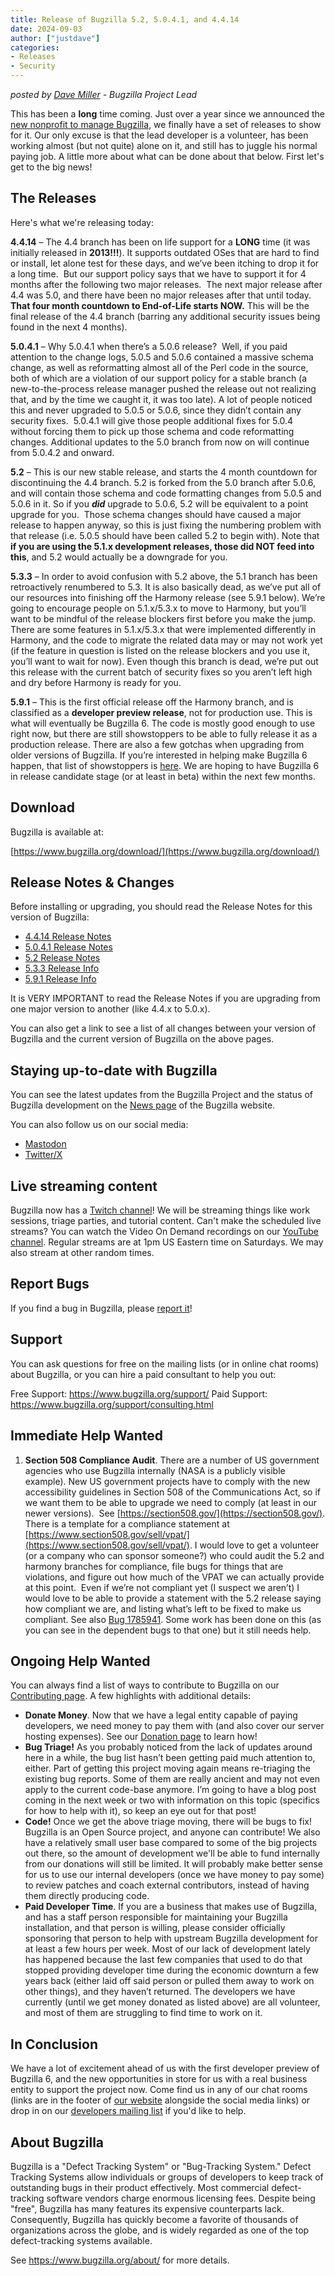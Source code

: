 ```yaml
---
title: Release of Bugzilla 5.2, 5.0.4.1, and 4.4.14
date: 2024-09-03
author: ["justdave"]
categories:
- Releases
- Security
---
```

_posted by [Dave Miller](https://twitter.com/justdavemiller) \- Bugzilla Project Lead_

This has been a **long** time coming. Just over a year since we announced
the [new nonprofit to manage Bugzilla](/about/zarroboogs), we finally have a
set of releases to show for it. Our only excuse is that the lead developer is
a volunteer, has been working almost (but not quite) alone on it, and still has
to juggle his normal paying job. A little more about what can be done about that
below. First let's get to the big news!

## **The Releases**

Here's what we're releasing today:

**4.4.14** – The 4.4 branch has been on life support for a
**LONG** time (it was initially released in **2013!!!**). It supports outdated
OSes that are hard to find or install, let alone test for these days, and we’ve
been itching to drop it for a long time.  But our support policy says that we
have to support it for 4 months after the following two major releases.  The
next major release after 4.4 was 5.0, and there have been no major releases
after that until today.  **That four month countdown to End-of-Life starts
NOW.** This will be the final release of the 4.4 branch (barring any additional
security issues being found in the next 4 months).

**5.0.4.1** – Why 5.0.4.1 when there’s a 5.0.6 release?  Well, if you paid
attention to the change logs, 5.0.5 and 5.0.6 contained a massive schema
change, as well as reformatting almost all of the Perl code in the source, both
of which are a violation of our support policy for a stable branch (a
new-to-the-process release manager pushed the release out not realizing that,
and by the time we caught it, it was too late). A lot of people noticed this
and never upgraded to 5.0.5 or 5.0.6, since they didn’t contain any security
fixes.  5.0.4.1 will give those people additional fixes for 5.0.4 without
forcing them to pick up those schema and code reformatting changes. Additional
updates to the 5.0 branch from now on will continue from 5.0.4.2 and onward.

**5.2** – This is our new stable release, and starts the 4 month
countdown for discontinuing the 4.4 branch. 5.2 is forked from the 5.0 branch
after 5.0.6, and will contain those schema and code formatting changes from
5.0.5 and 5.0.6 in it. So if you _**did**_ upgrade to 5.0.6, 5.2 will be
equivalent to a point upgrade for you.  Those schema changes should have caused
a major release to happen anyway, so this is just fixing the numbering problem
with that release (i.e. 5.0.5 should have been called 5.2 to begin with). Note
that **if you are using the 5.1.x development releases, those did NOT feed into
this**, and 5.2 would actually be a downgrade for you.

**5.3.3** – In order to avoid confusion with 5.2 above, the 5.1 branch has been
retroactively renumbered to 5.3. It is also basically dead, as we’ve put all of our resources
into finishing off the Harmony release (see 5.9.1 below). We’re going to
encourage people on 5.1.x/5.3.x to move to Harmony, but you’ll want to be mindful of
the release blockers first before you make the jump. There are some features in
5.1.x/5.3.x that were implemented differently in Harmony, and the code to migrate the
related data may or may not work yet (if the feature in question is listed on
the release blockers and you use it, you’ll want to wait for now). Even though
this branch is dead, we’re put out this release with the current batch of
security fixes so you aren’t left high and dry before Harmony is ready for you.

**5.9.1** – This is the first official release
off the Harmony branch, and is classified as a **developer preview
release**, not for production use. This is what will eventually be Bugzilla
6. The code is mostly good enough to use right now, but there are still
showstoppers to be able to fully release it as a production release. There are
also a few gotchas when upgrading from older versions of Bugzilla. If you’re
interested in helping make Bugzilla 6 happen, that list of showstoppers is
[here](//github.com/bugzilla/harmony/blob/main/RELEASE_BLOCKERS.md). We are
hoping to have Bugzilla 6 in release candidate stage (or at least in beta)
within the next few months.

## Download

Bugzilla is available at:

  [https://www.bugzilla.org/download/](https://www.bugzilla.org/download/)

## Release Notes & Changes

Before installing or upgrading, you should read the Release Notes for
this version of Bugzilla:

* [4.4.14 Release Notes](https://www.bugzilla.org/releases/4.4.14)
* [5.0.4.1 Release Notes](https://www.bugzilla.org/releases/5.0.4.1)
* [5.2 Release Notes](https://www.bugzilla.org/releases/5.2)
* [5.3.3 Release Info](https://www.bugzilla.org/releases/5.4)
* [5.9.1 Release Info](https://www.bugzilla.org/releases/6.0)

It is VERY IMPORTANT to read the Release Notes if you are
upgrading from one major version to another (like 4.4.x to 5.0.x).

You can also get a link to see a list of all changes between your version of
Bugzilla and the current version of Bugzilla on the above pages.

## Staying up-to-date with Bugzilla

You can see the latest updates from the Bugzilla Project and
the status of Bugzilla development on the [News page](https//www.bugzilla.org/news) of the Bugzilla website.

You can also follow us on our social media:

* [Mastodon](https://techhub.social/@bugzilla)
* [Twitter/X](https://x.com/bugzilla)


## Live streaming content

Bugzilla now has a [Twitch channel](https://twitch.tv/bugzillaproject)! We will
be streaming things like work sessions, triage parties, and tutorial content.
Can't make the scheduled live streams? You can watch the Video On Demand
recordings on our [YouTube channel](https://www.youtube.com/@bugzillaproject).
Regular streams are at 1pm US Eastern time on Saturdays. We may also stream at
other random times.

## Report Bugs

If you find a bug in Bugzilla, please [report it](https://www.bugzilla.org/contributing/reporting_bugs.html)!


## Support

You can ask questions for free on the mailing lists (or in online chat rooms)
about Bugzilla, or you can hire a paid consultant to help you out:

  Free Support: https://www.bugzilla.org/support/
  Paid Support: https://www.bugzilla.org/support/consulting.html


## Immediate **Help Wanted**

1. **Section 508 Compliance Audit**. There are a number of US government
   agencies who use Bugzilla internally (NASA is a publicly visible example).
New US government projects have to comply with the new accessibility guidelines
in Section 508 of the Communications Act, so if we want them to be able to
upgrade we need to comply (at least in our newer versions).  See
[https://section508.gov/](https://section508.gov/). There is a template for a
compliance statement at
[https://www.section508.gov/sell/vpat/](https://www.section508.gov/sell/vpat/).
I would love to get a volunteer (or a company who can sponsor someone?) who
could audit the 5.2 and harmony branches for compliance, file bugs for things
that are violations, and figure out how much of the VPAT we can actually
provide at this point.  Even if we’re not compliant yet (I suspect we aren’t) I
would love to be able to provide a statement with the 5.2 release saying how
compliant we are, and listing what’s left to be fixed to make us compliant. See
also [Bug 1785941](https://bugzilla.mozilla.org/show_bug.cgi?id=1785941). Some
work has been done on this (as you can see in the dependent bugs to that one)
but it still needs help.

## **Ongoing Help Wanted**

You can always find a list of ways to contribute to Bugzilla on our
[Contributing page](http://bugzilla.org/contributing/). A few highlights with
additional details:

- **Donate Money**. Now that we have a legal entity capable of paying
  developers, we need money to pay them with (and also cover our server hosting
expenses). See our [Donation page](/donate) to learn how!
- **Bug Triage!** As you probably noticed from the lack of updates around here
  in a while, the bug list hasn’t been getting paid much attention to, either.
Part of getting this project moving again means re-triaging the existing bug
reports. Some of them are really ancient and may not even apply to the current
code-base anymore. I’m going to have a blog post coming in the next week
or two with information on this topic (specifics for how
to help with it), so keep an eye out for that post!
- **Code!** Once we get the above triage moving, there will be bugs to fix!
  Bugzilla is an Open Source project, and anyone can contribute! We also have a
relatively small user base compared to some of the big projects out there, so
the amount of development we'll be able to fund internally from our donations
will still be limited. It will probably make better sense for us to use our
internal developers (once we have money to pay some) to review patches and
coach external contributors, instead of having them directly producing code.
- **Paid Developer Time**. If you are a business that makes use of Bugzilla,
  and has a staff person responsible for maintaining your Bugzilla
installation, and that person is willing, please consider officially sponsoring
that person to help with upstream Bugzilla development for at least a few hours
per week. Most of our lack of development lately has happened because the last
few companies that used to do that stopped providing developer time during the
economic downturn a few years back (either laid off said person or pulled them
away to work on other things), and they haven’t returned. The developers we
have currently (until we get money donated as listed above) are all volunteer,
and most of them are struggling to find time to work on it.

## In Conclusion

We have a lot of excitement ahead of us with the first developer preview of
Bugzilla 6, and the new opportunities in store for
us with a real business entity to support the project now. Come find us in any
of our chat rooms (links are in the footer of [our
website](https://bugzilla.org/) alongside the social media links) or drop in on
our [developers mailing list](https://lists.bugzilla.org/listinfo/developers)
if you'd like to help.

## About Bugzilla

  Bugzilla is a "Defect Tracking System" or "Bug-Tracking System."
Defect Tracking Systems allow individuals or groups of developers
to keep track of outstanding bugs in their product effectively.
Most commercial defect-tracking software vendors charge enormous
licensing fees. Despite being "free", Bugzilla has many features
its expensive counterparts lack. Consequently, Bugzilla has quickly
become a favorite of thousands of organizations across the globe, and
is widely regarded as one of the top defect-tracking systems available.

  See https://www.bugzilla.org/about/ for more details.

